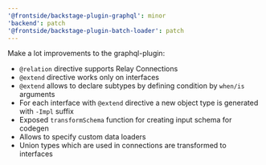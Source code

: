```yaml
---
'@frontside/backstage-plugin-graphql': minor
'backend': patch
'@frontside/backstage-plugin-batch-loader': patch
---
```


Make a lot improvements to the graphql-plugin:

- `@relation` directive supports Relay Connections
- `@extend` directive works only on interfaces
- `@extend` allows to declare subtypes by defining condition by `when/is` arguments
- For each interface with `@extend` directive a new object type is generated with `-Impl` suffix
- Exposed `transformSchema` function for creating input schema for codegen
- Allows to specify custom data loaders
- Union types which are used in connections are transformed to interfaces
